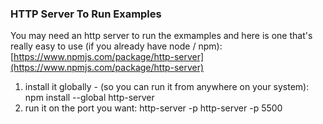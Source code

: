 ### HTTP Server To Run Examples
You may need an http server to run the exmamples and here is one that's really easy to use (if you already have node / npm):
[https://www.npmjs.com/package/http-server](https://www.npmjs.com/package/http-server)
1. install it globally - (so you can run it from anywhere on your system): npm install --global http-server
2. run it on the port you want: http-server -p <port-number> http-server -p 5500

